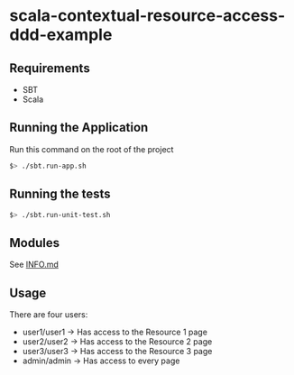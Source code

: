 scala-contextual-resource-access-ddd-example
============================================

Requirements
-------------

* SBT
* Scala

Running the Application
-----------------------

Run this command on the root of the project

```sh
$> ./sbt.run-app.sh
```

Running the tests
-----------------

```sh
$> ./sbt.run-unit-test.sh
```

Modules
-------

See [INFO.md](INFO.md)

Usage
-----

There are four users:

* user1/user1 -> Has access to the Resource 1 page
* user2/user2 -> Has access to the Resource 2 page
* user3/user3 -> Has access to the Resource 3 page
* admin/admin -> Has access to every page
